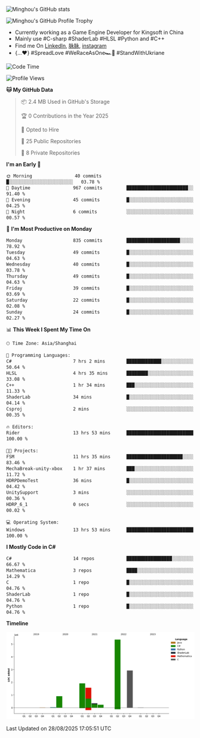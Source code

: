 ![Minghou's GitHub stats](https://github-readme-stats.vercel.app/api?username=Minghou-Lei&include_all_commits=true&show_icons=true&theme=radical)

![Minghou's GitHub Profile Trophy](https://github-profile-trophy.vercel.app/?username=Minghou-Lei&theme=onedark)

- Currently working as a Game Engine Developer for Kingsoft in China
- Mainly use #C-sharp #ShaderLab #HLSL #Python and #C++
- Find me On [LinkedIn](https://www.linkedin.com/in/%E6%98%8E%E7%9A%93-%E6%9D%8E-597356105/), [脉脉](https://maimai.cn/contact/share/card?u=kgmsdwiqpe9a&_share_channel=copy_link), [instagram](https://www.instagram.com/mistletoer76/)
- {...♥️} #SpreadLove #WeRaceAsOne🏎🌈 #StandWithUkriane

<!-- ![Minghou's GitHub stats](https://github-readme-stats.vercel.app/api/top-langs/?username=Minghou-lei&layout=compact&theme=radical) -->

<!--START_SECTION:waka-->
![Code Time](http://img.shields.io/badge/Code%20Time-930%20hrs%203%20mins-blue)

![Profile Views](http://img.shields.io/badge/Profile%20Views-0-blue)

**🐱 My GitHub Data** 

> 📦 2.4 MB Used in GitHub's Storage 
 > 
> 🏆 0 Contributions in the Year 2025
 > 
> 💼 Opted to Hire
 > 
> 📜 25 Public Repositories 
 > 
> 🔑 8 Private Repositories 
 > 
**I'm an Early 🐤** 

```text
🌞 Morning                40 commits          █░░░░░░░░░░░░░░░░░░░░░░░░   03.78 % 
🌆 Daytime                967 commits         ███████████████████████░░   91.40 % 
🌃 Evening                45 commits          █░░░░░░░░░░░░░░░░░░░░░░░░   04.25 % 
🌙 Night                  6 commits           ░░░░░░░░░░░░░░░░░░░░░░░░░   00.57 % 
```
📅 **I'm Most Productive on Monday** 

```text
Monday                   835 commits         ████████████████████░░░░░   78.92 % 
Tuesday                  49 commits          █░░░░░░░░░░░░░░░░░░░░░░░░   04.63 % 
Wednesday                40 commits          █░░░░░░░░░░░░░░░░░░░░░░░░   03.78 % 
Thursday                 49 commits          █░░░░░░░░░░░░░░░░░░░░░░░░   04.63 % 
Friday                   39 commits          █░░░░░░░░░░░░░░░░░░░░░░░░   03.69 % 
Saturday                 22 commits          █░░░░░░░░░░░░░░░░░░░░░░░░   02.08 % 
Sunday                   24 commits          █░░░░░░░░░░░░░░░░░░░░░░░░   02.27 % 
```


📊 **This Week I Spent My Time On** 

```text
🕑︎ Time Zone: Asia/Shanghai

💬 Programming Languages: 
C#                       7 hrs 2 mins        █████████████░░░░░░░░░░░░   50.64 % 
HLSL                     4 hrs 35 mins       ████████░░░░░░░░░░░░░░░░░   33.08 % 
C++                      1 hr 34 mins        ███░░░░░░░░░░░░░░░░░░░░░░   11.33 % 
ShaderLab                34 mins             █░░░░░░░░░░░░░░░░░░░░░░░░   04.14 % 
Csproj                   2 mins              ░░░░░░░░░░░░░░░░░░░░░░░░░   00.35 % 

🔥 Editors: 
Rider                    13 hrs 53 mins      █████████████████████████   100.00 % 

🐱‍💻 Projects: 
FSM                      11 hrs 35 mins      █████████████████████░░░░   83.46 % 
MechaBreak-unity-xbox    1 hr 37 mins        ███░░░░░░░░░░░░░░░░░░░░░░   11.72 % 
HDRPDemoTest             36 mins             █░░░░░░░░░░░░░░░░░░░░░░░░   04.42 % 
UnitySupport             3 mins              ░░░░░░░░░░░░░░░░░░░░░░░░░   00.36 % 
HDRP_6_1                 0 secs              ░░░░░░░░░░░░░░░░░░░░░░░░░   00.02 % 

💻 Operating System: 
Windows                  13 hrs 53 mins      █████████████████████████   100.00 % 
```

**I Mostly Code in C#** 

```text
C#                       14 repos            █████████████████░░░░░░░░   66.67 % 
Mathematica              3 repos             ████░░░░░░░░░░░░░░░░░░░░░   14.29 % 
C                        1 repo              █░░░░░░░░░░░░░░░░░░░░░░░░   04.76 % 
ShaderLab                1 repo              █░░░░░░░░░░░░░░░░░░░░░░░░   04.76 % 
Python                   1 repo              █░░░░░░░░░░░░░░░░░░░░░░░░   04.76 % 
```



**Timeline**

![Lines of Code chart](https://raw.githubusercontent.com/Minghou-Lei/Minghou-Lei/main/assets/bar_graph.png)


 Last Updated on 28/08/2025 17:05:51 UTC
<!--END_SECTION:waka-->
